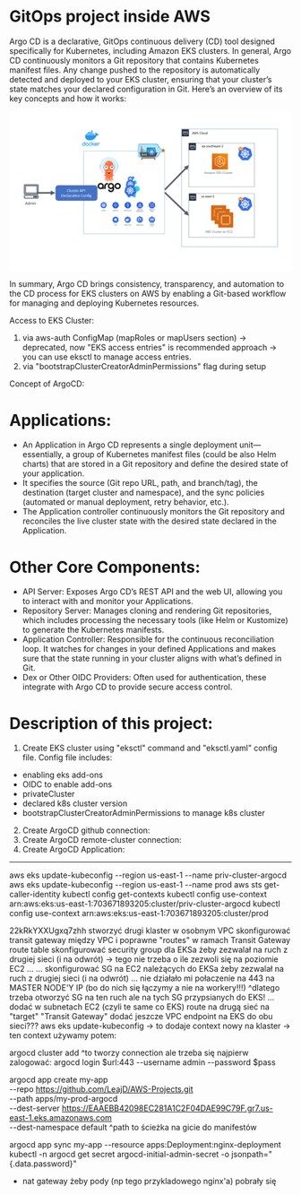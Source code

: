 # GitOps project inside AWS 

Argo CD is a declarative, GitOps continuous delivery (CD) tool designed specifically for Kubernetes, including Amazon EKS clusters. In general, Argo CD continuously monitors a Git repository that contains Kubernetes manifest files. Any change pushed to the repository is automatically detected and deployed to your EKS cluster, ensuring that your cluster’s state matches your declared configuration in Git. Here’s an overview of its key concepts and how it works:


![ArgoCD AWS](argocd.png)


In summary, Argo CD brings consistency, transparency, and automation to the CD process for EKS clusters on AWS by enabling a Git-based workflow for managing and deploying Kubernetes resources.

Access to EKS Cluster:
1. via aws-auth ConfigMap (mapRoles or mapUsers section) -> deprecated, now "EKS access entries" is recommended approach -> you can use eksctl to manage access entries.
2. via "bootstrapClusterCreatorAdminPermissions" flag during setup

Concept of ArgoCD:

# Applications: 
- An Application in Argo CD represents a single deployment unit—essentially, a group of Kubernetes manifest files (could be also Helm charts) that are stored in a Git repository and define the desired state of your application.
- It specifies the source (Git repo URL, path, and branch/tag), the destination (target cluster and namespace), and the sync policies (automated or manual deployment, retry behavior, etc.).
- The Application controller continuously monitors the Git repository and reconciles the live cluster state with the desired state declared in the Application.

# Other Core Components:
- API Server: Exposes Argo CD’s REST API and the web UI, allowing you to interact with and monitor your Applications.
- Repository Server: Manages cloning and rendering Git repositories, which includes processing the necessary tools (like Helm or Kustomize) to generate the Kubernetes manifests.
- Application Controller: Responsible for the continuous reconciliation loop. It watches for changes in your defined Applications and makes sure that the state running in your cluster aligns with what’s defined in Git.
- Dex or Other OIDC Providers: Often used for authentication, these integrate with Argo CD to provide secure access control.




# Description of this project:
1. Create EKS cluster using "eksctl" command and "eksctl.yaml" config file. Config file includes:
- enabling eks add-ons
- OIDC to enable add-ons
- privateCluster
- declared k8s cluster version
- bootstrapClusterCreatorAdminPermissions to manage k8s cluster

2. Create ArgoCD github connection:
3. Create ArgoCD remote-cluster connection:
3. Create ArgoCD Application:


---

aws eks update-kubeconfig --region us-east-1 --name priv-cluster-argocd
aws eks update-kubeconfig --region us-east-1 --name prod
aws sts get-caller-identity
kubectl config get-contexts
kubectl config use-context arn:aws:eks:us-east-1:703671893205:cluster/priv-cluster-argocd
kubectl config use-context arn:aws:eks:us-east-1:703671893205:cluster/prod

22kRkYXXUgxq7zhh
stworzyć drugi klaster w osobnym VPC
skonfigurować transit gateway między VPC i poprawne "routes" w ramach Transit Gateway route table
skonfigurować security group dla EKSa żeby zezwalał na ruch z drugiej sieci (i na odwrót) -> tego nie trzeba o ile zezwoli się na poziomie EC2 ...
... skonfigurować SG na EC2 należących do EKSa żeby zezwalał na ruch z drugiej sieci (i na odwrót)
... nie działało mi połaczenie na 443 na MASTER NODE'Y IP (bo do nich się łączymy a nie na workery!!!)
^dlatego trzeba otworzyć SG na ten ruch ale na tych SG przypsianych do EKS!
...
dodać w subnetach EC2 (czyli te same co EKS) route na drugą sieć na "target" "Transit Gateway"
dodać jeszcze VPC endpoint na EKS do obu sieci???
aws eks update-kubeconfig -> to dodaje context nowy na klaster
-> ten context używamy potem:

argocd cluster add <remote-cluster-context>
^to tworzy connection
ale trzeba się najpierw zalogować:
argocd login $url:443 --username admin --password $pass

argocd app create my-app \
  --repo https://github.com/LeajD/AWS-Projects.git \
  --path apps/my-prod-argocd \
  --dest-server https://EAAEBB42098EC281A1C2F04DAE99C79F.gr7.us-east-1.eks.amazonaws.com \
  --dest-namespace default
^path to ścieżka na gicie do manifestów

argocd app sync my-app --resource apps:Deployment:nginx-deployment
kubectl -n argocd get secret argocd-initial-admin-secret -o jsonpath="{.data.password}"

+ nat gateway żeby pody (np tego przykladowego nginx'a) pobrały się




